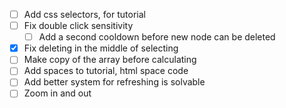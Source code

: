 - [ ] Add css selectors, for tutorial
- [ ] Fix double click sensitivity
  - [ ] Add a second cooldown before new node can be deleted
- [x] Fix deleting in the middle of selecting
- [ ] Make copy of the array before calculating
- [ ] Add spaces to tutorial, html space code
- [ ] Add better system for refreshing is solvable
- [ ] Zoom in and out
